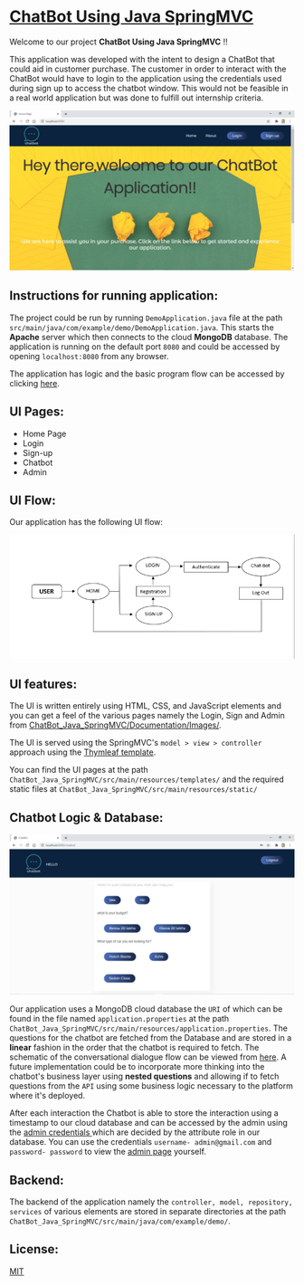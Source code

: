 # [ChatBot Using Java SpringMVC](https://github.com/null-buster/ChatBot_Java_SpringMVC)
Welcome to our project **ChatBot Using Java SpringMVC** !!

This application was developed with the intent to design a ChatBot that could aid in customer purchase. The customer in order to interact with the ChatBot would have to login to the application using the credentials used during sign up to access the chatbot window. This would not be feasible in a real world application but was done to fulfill out internship criteria.

![Home Page](https://github.com/null-buster/ChatBot_Java_SpringMVC/raw/master/Documentation/Images/Home_Page.jpeg)

## Instructions for running application:
The project could be run by running `DemoApplication.java` file at the path `src/main/java/com/example/demo/DemoApplication.java`. This starts the **Apache** server which then connects to the cloud **MongoDB** database. The application is running on the default port `8080` and could be accessed by opening `localhost:8080` from any browser. 

The application has logic and the basic program flow can be accessed by clicking [here](https://github.com/null-buster/ChatBot_Java_SpringMVC/blob/master/Documentation/Images/Chatbot_Spring_Flowchart.jpg).

## UI Pages:

* Home Page
* Login
* Sign-up
* Chatbot
* Admin


## UI Flow:

 Our application has the following UI flow:

![UI Flow](https://github.com/null-buster/ChatBot_Java_SpringMVC/blob/master/Documentation/Images/Chatbot_Flow.png)

## UI features:
The UI is written entirely using HTML, CSS, and JavaScript elements and you can get a feel of the various pages namely the Login, Sign and Admin from [ ChatBot_Java_SpringMVC/Documentation/Images/](https://github.com/null-buster/ChatBot_Java_SpringMVC/tree/master/Documentation/Images). 

The UI is served using the SpringMVC's `model > view > controller` approach using the [Thymleaf template](https://www.thymeleaf.org/). 

You can find the UI pages at the path `ChatBot_Java_SpringMVC/src/main/resources/templates/` and the required static files at `ChatBot_Java_SpringMVC/src/main/resources/static/`

## Chatbot Logic & Database:

![ChatBot in action](https://github.com/null-buster/ChatBot_Java_SpringMVC/blob/master/Documentation/Images/ChatBot_In_Action.jpeg)

Our application uses a MongoDB cloud database the `URI` of which can be found in the file named `application.properties` at the path `
ChatBot_Java_SpringMVC/src/main/resources/application.properties `. The questions for the chatbot are fetched from the Database and are stored in a **linear** fashion in the order that the chatbot is required to fetch. The schematic of the conversational dialogue flow can be viewed from [here](https://github.com/null-buster/ChatBot_Java_SpringMVC/blob/master/Documentation/Chatbot_Dialogue_Flowchart.pdf). A future implementation could be to incorporate more thinking into the chatbot's business layer using **nested questions** and allowing if to fetch questions from the `API` using some business logic necessary to the platform where it's deployed.

After each interaction the Chatbot is able to store the interaction using a timestamp to our cloud database and can be accessed by the admin using the [admin credentials ](https://github.com/null-buster/ChatBot_Java_SpringMVC/blob/master/Documentation/Images/Admin_credentials.jpeg)which are decided by the attribute role in our database. You can use the credentials `username- admin@gmail.com` and `password- password` to view the [admin page](https://github.com/null-buster/ChatBot_Java_SpringMVC/blob/master/Documentation/Images/Admin%20Page.jpeg) yourself.

## Backend:
The backend of the application namely the `controller, model, repository, services` of various elements are stored in separate directories at the path `ChatBot_Java_SpringMVC/src/main/java/com/example/demo/`.

## License:
[MIT](https://github.com/null-buster/ChatBot_Java_SpringMVC/blob/master/LICENSE)
